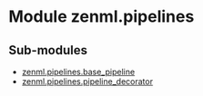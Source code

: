Module zenml.pipelines
======================

Sub-modules
-----------
* [zenml.pipelines.base_pipeline](/reference/zenml/pipelines/base_pipeline.md)  
* [zenml.pipelines.pipeline_decorator](/reference/zenml/pipelines/pipeline_decorator.md)  
